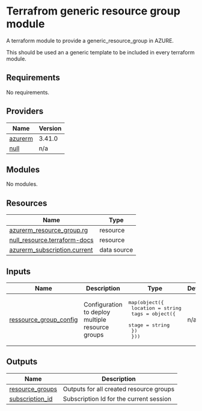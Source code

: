 # Terrafrom generic resource group module

A terraform module to provide a generic\_resource\_group in AZURE.

This should be used an a generic template to be included in every terraform module.

## Requirements

No requirements.

## Providers

| Name | Version |
|------|---------|
| <a name="provider_azurerm"></a> [azurerm](#provider\_azurerm) | 3.41.0 |
| <a name="provider_null"></a> [null](#provider\_null) | n/a |

## Modules

No modules.

## Resources

| Name | Type |
|------|------|
| [azurerm_resource_group.rg](https://registry.terraform.io/providers/hashicorp/azurerm/latest/docs/resources/resource_group) | resource |
| [null_resource.terraform-docs](https://registry.terraform.io/providers/hashicorp/null/latest/docs/resources/resource) | resource |
| [azurerm_subscription.current](https://registry.terraform.io/providers/hashicorp/azurerm/latest/docs/data-sources/subscription) | data source |

## Inputs

| Name | Description | Type | Default | Required |
|------|-------------|------|---------|:--------:|
| <a name="input_ressource_group_config"></a> [ressource\_group\_config](#input\_ressource\_group\_config) | Configuration to deploy multiple resource groups | <pre>map(object({<br>        location = string<br>        tags = object({<br>            stage = string<br>            })<br>    }))</pre> | n/a | yes |

## Outputs

| Name | Description |
|------|-------------|
| <a name="output_resource_groups"></a> [resource\_groups](#output\_resource\_groups) | Outputs for all created resource groups |
| <a name="output_subscription_id"></a> [subscription\_id](#output\_subscription\_id) | Subscription Id for the current session |
